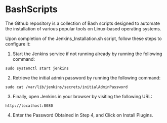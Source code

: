 # BashScripts
The Github repository is a collection of Bash scripts designed to automate the installation of various popular tools on Linux-based operating systems.

Upon completion of the Jenkins_Installation.sh script, follow these steps to configure it:

1.  Start the Jenkins service if not running already by running the following command:

```
sudo systemctl start jenkins
```
2.  Retrieve the initial admin password by running the following command:
```
sudo cat /var/lib/jenkins/secrets/initialAdminPassword
```
3.  Finally, open Jenkins in your browser by visiting the following URL:
```
http://localhost:8080
```
4. Enter the Password Obtained in Step 4, and Click on Install Plugins.
